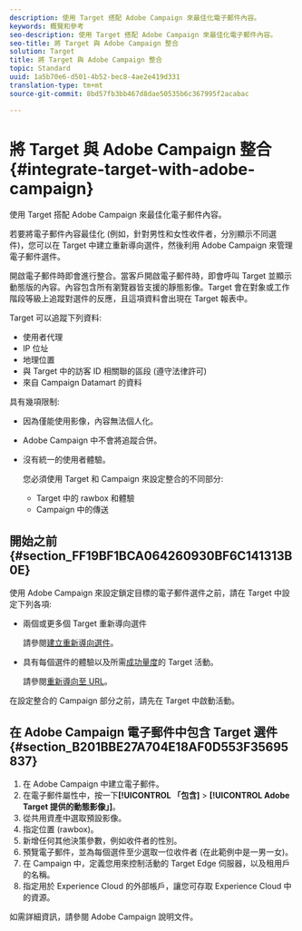 ```yaml
---
description: 使用 Target 搭配 Adobe Campaign 來最佳化電子郵件內容。
keywords: 概覽和參考
seo-description: 使用 Target 搭配 Adobe Campaign 來最佳化電子郵件內容。
seo-title: 將 Target 與 Adobe Campaign 整合
solution: Target
title: 將 Target 與 Adobe Campaign 整合
topic: Standard
uuid: 1a5b70e6-d501-4b52-bec8-4ae2e419d331
translation-type: tm+mt
source-git-commit: 8bd57fb3bb467d8dae50535b6c367995f2acabac

---
```



# 將 Target 與 Adobe Campaign 整合{#integrate-target-with-adobe-campaign}

使用 Target 搭配 Adobe Campaign 來最佳化電子郵件內容。

若要將電子郵件內容最佳化 (例如，針對男性和女性收件者，分別顯示不同選件)，您可以在 Target 中建立重新導向選件，然後利用 Adobe Campaign 來管理電子郵件選件。

開啟電子郵件時即會進行整合。當客戶開啟電子郵件時，即會呼叫 Target 並顯示動態版的內容。內容包含所有瀏覽器皆支援的靜態影像。Target 會在對象或工作階段等級上追蹤對選件的反應，且這項資料會出現在 Target 報表中。

Target 可以追蹤下列資料:

* 使用者代理
* IP 位址
* 地理位置
* 與 Target 中的訪客 ID 相關聯的區段 (遵守法律許可)
* 來自 Campaign Datamart 的資料

具有幾項限制:

* 因為僅能使用影像，內容無法個人化。
* Adobe Campaign 中不會將追蹤合併。
* 沒有統一的使用者體驗。

   您必須使用 Target 和 Campaign 來設定整合的不同部分:

   * Target 中的 rawbox 和體驗
   * Campaign 中的傳送

## 開始之前 {#section_FF19BF1BCA064260930BF6C141313B0E}

使用 Adobe Campaign 來設定鎖定目標的電子郵件選件之前，請在 Target 中設定下列各項:

* 兩個或更多個 Target 重新導向選件

   請參閱[建立重新導向選件](https://marketing.adobe.com/resources/help/en_US/target/target/t_offer_redirect.html)。
* 具有每個選件的體驗以及所需[成功量度](https://marketing.adobe.com/resources/help/en_US/target/target/r_success_metrics.html)的 Target 活動。

   請參閱[重新導向至 URL](https://marketing.adobe.com/resources/help/en_US/target/target/t_redirect_offer.html)。

在設定整合的 Campaign 部分之前，請先在 Target 中啟動活動。

## 在 Adobe Campaign 電子郵件中包含 Target 選件 {#section_B201BBE27A704E18AF0D553F35695837}

1. 在 Adobe Campaign 中建立電子郵件。
1. 在電子郵件屬性中，按一下&#x200B;**[!UICONTROL 「包含]** &gt; **[!UICONTROL Adobe Target 提供的動態影像」]**。
1. 從共用資產中選取預設影像。
1. 指定位置 (rawbox)。
1. 新增任何其他決策參數，例如收件者的性別。
1. 預覽電子郵件，並為每個選件至少選取一位收件者 (在此範例中是一男一女)。
1. 在 Campaign 中，定義您用來控制活動的 Target Edge 伺服器，以及租用戶的名稱。
1. 指定用於 Experience Cloud 的外部帳戶，讓您可存取 Experience Cloud 中的資源。

如需詳細資訊，請參閱 Adobe Campaign 說明文件。
